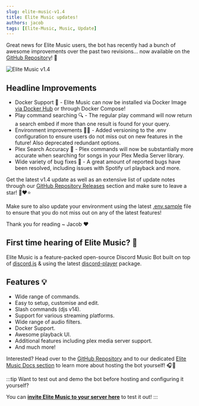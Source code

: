 ```yaml
---
slug: elite-music-v1.4
title: Elite Music updates!
authors: jacob
tags: [Elite-Music, Music, Update]
---
```


Great news for Elite Music users, the bot has recently had a bunch of awesome improvements over the past two revisions... now available on the [GitHub Repository](https://github.com/ThatGuyJacobee/Elite-Music)! 🎉

![Elite Music v1.4](https://github.com/ThatGuyJacobee/Elite-Bot-Docs/assets/42719082/879bbc0e-10a3-460f-984a-9bebe9aa1857)

## Headline Improvements
- Docker Support 🐳 - Elite Music can now be installed via Docker Image [via Docker Hub](https://hub.docker.com/r/thatguyjacobee/elitemusic) or through Docker Compose!
- Play command searching 🔍 - The regular play command will now return a search embed if more than one result is found for your query.
- Environment improvements 🧑‍💻 - Added versioning to the .env configuration to ensure users do not miss out on new features in the future! Also deprecated redundant options.
- Plex Search Accuracy 🎯 - Plex commands will now be substantially more accurate when searching for songs in your Plex Media Server library.
- Wide variety of bug fixes 🐛 - A great amount of reported bugs have been resolved, including issues with Spotify url playback and more.

Get the latest v1.4 update as well as an extensive list of update notes through our [GitHub Repository Releases](https://github.com/ThatGuyJacobee/Elite-Music/releases) section and make sure to leave a star! 💪❤️⭐

Make sure to also update your environment using the latest [.env.sample](https://github.com/ThatGuyJacobee/Elite-Music/blob/main/.env.example) file to ensure that you do not miss out on any of the latest features!

Thank you for reading ~ Jacob ❤️

## First time hearing of Elite Music? 👀
Elite Music is a feature-packed open-source Discord Music Bot built on top of [discord.js](https://discord.js.org/) & using the latest [discord-player](https://discord-player.js.org/) package. 

<!--truncate-->

## Features 💡
- Wide range of commands.
- Easy to setup, customise and edit.
- Slash commands (djs v14).
- Support for various streaming platforms.
- Wide range of audio filters.
- Docker Support.
- Awesome playback UI.
- Additional features including plex media server support.
- And much more!

Interested? Head over to the [GitHub Repository](https://github.com/ThatGuyJacobee/Elite-Music) and to our dedicated [Elite Music Docs section](../../docs/getting-started-music) to learn more about hosting the bot yourself! 🎧💪

:::tip
Want to test out and demo the bot before hosting and configuring it yourself?

You can **[invite Elite Music to your server here](https://discord.com/oauth2/authorize?client_id=528660579208921098&permissions=274881129536&scope=bot%20applications.commands "Discord OAuth2")** to test it out!
:::